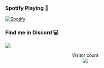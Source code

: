 ### Spotify Playing 🎵
[![Spotify](https://spotify-livestats-callme-milad.vercel.app/api/spotify)](https://open.spotify.com/user/314mrt6dxn5cqoxklh3thbwlr6by)

### Find me in Discord 💻
<a href="https://discord.gg/t4DwTxa8KA" rel="nofollow"> 
  <img src="https://discord.c99.nl/widget/theme-2/932697667954417786.png" data-canonical-src="https://discord.c99.nl/widget/theme-2/932697667954417786.png" style="max-width: 100%;"></a>

<p align="center"> 
  Visitor count<br>
  <img src="https://profile-counter.glitch.me/callme-devil/count.svg" />
</p>

